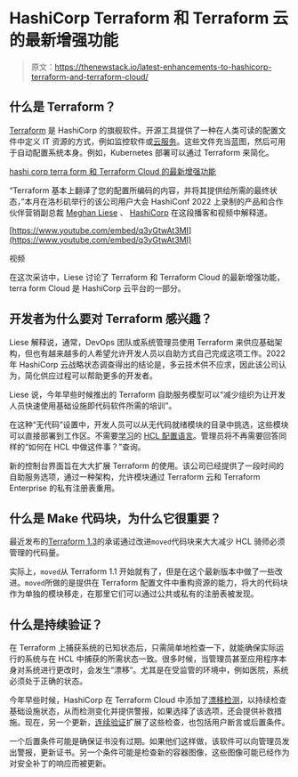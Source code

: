 # HashiCorp Terraform 和 Terraform 云的最新增强功能

> 原文：<https://thenewstack.io/latest-enhancements-to-hashicorp-terraform-and-terraform-cloud/>

## **什么是 Terraform？**

[Terraform](https://thenewstack.io/how-to-scale-your-terraform-infrastructure/) 是 HashiCorp 的旗舰软件。开源工具提供了一种在人类可读的配置文件中定义 IT 资源的方式，例如监控软件或[云服务](https://thenewstack.io/category/cloud-native/)。这些文件充当蓝图，然后可用于自动配置系统本身。例如，Kubernetes 部署可以通过 Terraform 来简化。

[hashi corp terra form 和 Terraform Cloud 的最新增强功能](https://thenewstack.simplecast.com/episodes/latest-enhancements-to-hashicorp-terraform-and-terraform-cloud)

“Terraform 基本上翻译了您的配置所编码的内容，并将其提供给所需的最终状态，”本月在洛杉矶举行的该公司用户大会 HashiConf 2022 上录制的产品和合作伙伴营销副总裁 [Meghan Liese](https://www.linkedin.com/in/meghanliese/) 、 [HashiCorp](https://www.hashicorp.com/?utm_content=inline-mention) 在这段播客和视频中解释道。

[https://www.youtube.com/embed/q3yGtwAt3MI](https://www.youtube.com/embed/q3yGtwAt3MI)

视频

在这次采访中，Liese 讨论了 Terraform 和 Terraform Cloud 的最新增强功能，terra form Cloud 是 HashiCorp 云平台的一部分。

## 开发者为什么要对 Terraform 感兴趣？

Liese 解释说，通常，DevOps 团队或系统管理员使用 Terraform 来供应基础架构，但也有越来越多的人希望允许开发人员以自助方式自己完成这项工作。2022 年 HashiCorp 云战略状态调查得出的结论是，多云技术供不应求，因此该公司认为，简化供应过程可以帮助更多的开发者。

Liese 说，今年早些时候推出的 Terraform 自助服务模型可以“减少组织为让开发人员快速使用基础设施即代码软件所需的培训”。

在这种“无代码”设置中，开发人员可以从无代码就绪模块的目录中挑选，这些模块可以直接部署到工作区。不需要[学习](https://learn.hashicorp.com/collections/terraform/configuration-language)的 [HCL 配置语言](https://github.com/hashicorp/hcl)。管理员将不再需要回答同样的“如何在 HCL 中做这件事？”查询。

新的控制台界面旨在大大扩展 Terraform 的使用。该公司已经提供了一段时间的自助服务选项，通过一种架构，允许模块通过 Terraform 云和 Terraform Enterprise 的私有注册表重用。

## 什么是 Make 代码块，为什么它很重要？

最近发布的[Terraform 1.3](https://www.hashicorp.com/blog/terraform-1-3-improves-extensibility-and-maintainability-of-terraform-modules)的承诺通过改进`moved`代码块来大大减少 HCL 骑师必须管理的代码量。

实际上，`moved`从 Terraform 1.1 开始就有了，但是在这个最新版本中做了一些改进。`moved`所做的是提供在 Terraform 配置文件中重构资源的能力，将大的代码块作为单独的模块移走，在那里它们可以通过公共或私有的注册表被发现。

## 什么是持续验证？

在 Terraform 上捕获系统的已知状态后，只需简单地检查一下，就能确保实际运行的系统与在 HCL 中捕获的所需状态一致。很多时候，当管理员甚至应用程序本身对系统进行更改时，会发生“漂移”。尤其是在受监管的环境中，例如医院，系统必须处于正确的状态。

今年早些时候，HashiCorp 在 Terraform Cloud 中添加了[漂移检测](https://www.hashicorp.com/campaign/drift-detection-for-terraform-cloud)，以持续检查基础设施状态，从而检测变化并提供警报，如果选择了该选项，还会提供补救措施。现在，另一个更新，[连续验证](https://www.terraform.io/cloud-docs/workspaces/health)扩展了这些检查，也包括用户断言或后置条件。

一个后置条件可能是确保证书没有过期。如果他们这样做，该软件可以向管理员发出警报，更新证书。另一个条件可能是检查新的容器图像，这些图像可能已经作为对安全补丁的响应而被更新。

<svg xmlns:xlink="http://www.w3.org/1999/xlink" viewBox="0 0 68 31" version="1.1"><title>Group</title> <desc>Created with Sketch.</desc></svg>
